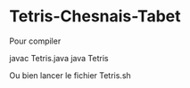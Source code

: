# Tetris-Chesnais-Tabet

Pour compiler 

javac Tetris.java
java Tetris

Ou bien lancer le fichier Tetris.sh

